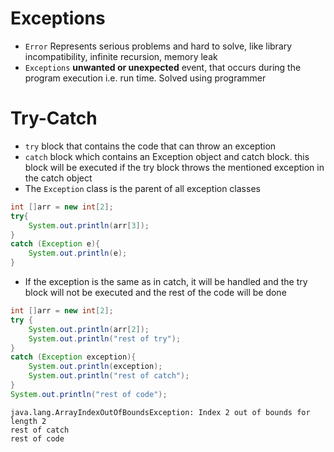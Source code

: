 # Exceptions
- `Error` Represents serious problems and hard to solve, like library incompatibility, infinite recursion, memory leak
- `Exceptions` **unwanted or unexpected** event, that occurs during the program execution i.e. run time. Solved using programmer

# Try-Catch
- `try` block that contains the code that can throw an exception
- `catch` block which contains an Exception object and catch block. this block will be executed if the try block throws the mentioned exception in the catch object
- The `Exception` class is the parent of all exception classes


```java
int []arr = new int[2];
try{
    System.out.println(arr[3]);
}
catch (Exception e){
    System.out.println(e);
}
```

- If the exception is the same as in catch, it will be handled and the try block will not be executed and the rest of the code will be done

```java
int []arr = new int[2];
try {
    System.out.println(arr[2]);
    System.out.println("rest of try");
}
catch (Exception exception){
    System.out.println(exception);
    System.out.println("rest of catch");
}
System.out.println("rest of code");
```
```
java.lang.ArrayIndexOutOfBoundsException: Index 2 out of bounds for length 2
rest of catch
rest of code
```
